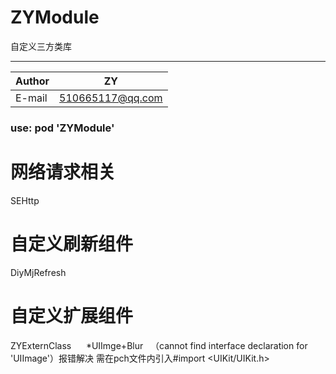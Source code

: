 # ZYModule

自定义三方类库 
****

|Author|ZY|
|---|---
|E-mail|510665117@qq.com

###  use:  pod 'ZYModule'  

# 网络请求相关 
SEHttp  

# 自定义刷新组件   
DiyMjRefresh   

# 自定义扩展组件
ZYExternClass
      *UIImge+Blur    （cannot find interface declaration for 'UIImage'）报错解决 需在pch文件内引入#import <UIKit/UIKit.h>
